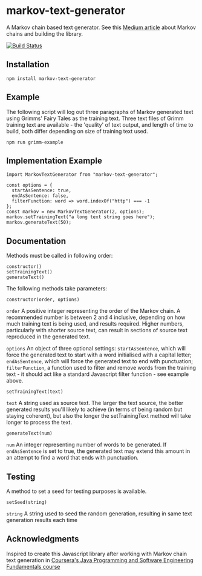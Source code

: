 # markov-text-generator
A Markov chain based text generator.
See this [Medium article](https://medium.com/@emmabocuma/using-markov-to-tweet-like-trump-part-1-the-set-up-43d567826bef) about Markov chains and building the library.

[![Build Status](https://travis-ci.org/emmaBocuma/markov-text-generator.svg?branch=master)](https://travis-ci.org/emmaBocuma/markov-text-generator)

## Installation

    npm install markov-text-generator

## Example

The following script will log out three paragraphs of Markov generated text using Grimms' Fairy Tales as the training text. Three text files of Grimm training text are available - the 'quality' of text output, and length of time to build, both differ depending on size of training text used.

    npm run grimm-example

## Implementation Example

    
    import MarkovTextGenerator from "markov-text-generator";

    const options = {
      startAsSentence: true,
      endAsSentence: false,
      filterFunction: word => word.indexOf("http") === -1
    };
    const markov = new MarkovTextGenerator(2, options);
    markov.setTrainingText("a long text string goes here");
    markov.generateText(50);

## Documentation

Methods must be called in following order:

    constructor()
    setTrainingText()
    generateText()

The following methods take parameters:

    constructor(order, options)

`order`  A positive integer representing the order of the Markov chain. A recommended number is between 2 and 4 inclusive, depending on how much training text is being used, and results required. Higher numbers, particularly with shorter source text, can result in sections of source text reproduced in the generated text.

`options` An object of three optional settings: `startAsSentence`, which will force the generated text to start with a word initialised with a capital letter; `endAsSentence`, which will force the generated text to end with punctuation; `filterFunction`, a function used to filter and remove words from the training text - it should act like a standard Javascript filter function - see example above.

    setTrainingText(text)

`text` A string used as source text. The larger the text source, the better generated results you'll likely to achieve (in terms of being random but staying coherent), but also the longer the setTrainingText method will take longer to process the text.

    generateText(num)

`num` An integer representing number of words to be generated. If `endAsSentence` is set to true, the generated text may extend this amount in an attempt to find a word that ends with punctuation.

## Testing

A method to set a seed for testing purposes is available.

    setSeed(string)

`string` A string used to seed the random generation, resulting in same text generation results each time


## Acknowledgments

Inspired to create this Javascript library after working with Markov chain text generation in [Coursera's Java Programming and Software Engineering Fundamentals course](https://www.coursera.org/specializations/java-programming)
